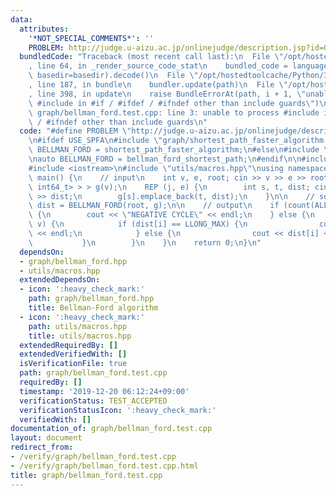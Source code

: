 ```yaml
---
data:
  attributes:
    '*NOT_SPECIAL_COMMENTS*': ''
    PROBLEM: http://judge.u-aizu.ac.jp/onlinejudge/description.jsp?id=GRL_1_B
  bundledCode: "Traceback (most recent call last):\n  File \"/opt/hostedtoolcache/Python/3.8.5/x64/lib/python3.8/site-packages/onlinejudge_verify/documentation/build.py\"\
    , line 64, in _render_source_code_stat\n    bundled_code = language.bundle(stat.path,\
    \ basedir=basedir).decode()\n  File \"/opt/hostedtoolcache/Python/3.8.5/x64/lib/python3.8/site-packages/onlinejudge_verify/languages/cplusplus.py\"\
    , line 187, in bundle\n    bundler.update(path)\n  File \"/opt/hostedtoolcache/Python/3.8.5/x64/lib/python3.8/site-packages/onlinejudge_verify/languages/cplusplus_bundle.py\"\
    , line 398, in update\n    raise BundleErrorAt(path, i + 1, \"unable to process\
    \ #include in #if / #ifdef / #ifndef other than include guards\")\nonlinejudge_verify.languages.cplusplus_bundle.BundleErrorAt:\
    \ graph/bellman_ford.test.cpp: line 3: unable to process #include in #if / #ifdef\
    \ / #ifndef other than include guards\n"
  code: "#define PROBLEM \"http://judge.u-aizu.ac.jp/onlinejudge/description.jsp?id=GRL_1_B\"\
    \n#ifdef USE_SPFA\n#include \"graph/shortest_path_faster_algorithm.hpp\"\nauto\
    \ BELLMAN_FORD = shortest_path_faster_algorithm;\n#else\n#include \"graph/bellman_ford.hpp\"\
    \nauto BELLMAN_FORD = bellman_ford_shortest_path;\n#endif\n\n#include <algorithm>\n\
    #include <iostream>\n#include \"utils/macros.hpp\"\nusing namespace std;\n\nint\
    \ main() {\n    // input\n    int v, e, root; cin >> v >> e >> root;\n    vector<vector<pair<int,\
    \ int64_t> > > g(v);\n    REP (j, e) {\n        int s, t, dist; cin >> s >> t\
    \ >> dist;\n        g[s].emplace_back(t, dist);\n    }\n\n    // solve\n    auto\
    \ dist = BELLMAN_FORD(root, g);\n\n    // output\n    if (count(ALL(dist), LLONG_MIN))\
    \ {\n        cout << \"NEGATIVE CYCLE\" << endl;\n    } else {\n        REP (i,\
    \ v) {\n            if (dist[i] == LLONG_MAX) {\n                cout << \"INF\"\
    \ << endl;\n            } else {\n                cout << dist[i] << endl;\n \
    \           }\n        }\n    }\n    return 0;\n}\n"
  dependsOn:
  - graph/bellman_ford.hpp
  - utils/macros.hpp
  extendedDependsOn:
  - icon: ':heavy_check_mark:'
    path: graph/bellman_ford.hpp
    title: Bellman-Ford algorithm
  - icon: ':heavy_check_mark:'
    path: utils/macros.hpp
    title: utils/macros.hpp
  extendedRequiredBy: []
  extendedVerifiedWith: []
  isVerificationFile: true
  path: graph/bellman_ford.test.cpp
  requiredBy: []
  timestamp: '2019-12-20 06:12:24+09:00'
  verificationStatus: TEST_ACCEPTED
  verificationStatusIcon: ':heavy_check_mark:'
  verifiedWith: []
documentation_of: graph/bellman_ford.test.cpp
layout: document
redirect_from:
- /verify/graph/bellman_ford.test.cpp
- /verify/graph/bellman_ford.test.cpp.html
title: graph/bellman_ford.test.cpp
---
```

